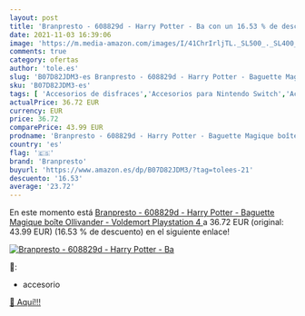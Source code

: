 ```yaml
---
layout: post
title: 'Branpresto - 608829d - Harry Potter - Ba con un 16.53 % de descuento'
date: 2021-11-03 16:39:06
image: 'https://m.media-amazon.com/images/I/41ChrIrljTL._SL500_._SL400_.jpg'
comments: true
category: ofertas
author: 'tole.es'
slug: 'B07D82JDM3-es Branpresto - 608829d - Harry Potter - Baguette Magique...'
sku: 'B07D82JDM3-es'
tags: [ 'Accesorios de disfraces','Accesorios para Nintendo Switch','Accesorios para PlayStation 4','Botones de los mandos para PlayStation 4','Disfraces y accesorios','Hardware y juegos para Nintendo Switch','Hardware y juegos para PlayStation 4','Herramientas de reparación y repuestos para PlayStation 4','Juguetes','Juguetes y juegos','Repuestos para PlayStation 4','Varitas de juguete','Videojuegos','branpresto','playstation', ]
actualPrice: 36.72 EUR
currency: EUR
price: 36.72
comparePrice: 43.99 EUR
prodname: 'Branpresto - 608829d - Harry Potter - Baguette Magique boîte Ollivander - Voldemort  Playstation 4 '
country: 'es'
flag: '🇪🇸'
brand: 'Branpresto'
buyurl: 'https://www.amazon.es/dp/B07D82JDM3/?tag=tolees-21'
descuento: '16.53'
average: '23.72'
---
```


En este momento está [Branpresto - 608829d - Harry Potter - Baguette Magique boîte Ollivander - Voldemort  Playstation 4 ](https://www.amazon.es/dp/B07D82JDM3/?tag=tolees-21) a 36.72 EUR (original: 43.99 EUR) (16.53 %  de descuento) en el siguiente enlace!

[![Branpresto - 608829d - Harry Potter - Ba](https://m.media-amazon.com/images/I/41ChrIrljTL._SL500_._SL400_.jpg)](https://www.amazon.es/dp/B07D82JDM3/?tag=tolees-21)

🔎:

- accesorio

[🛒 Aquí!!!](https://www.amazon.es/dp/B07D82JDM3/?tag=tolees-21)
